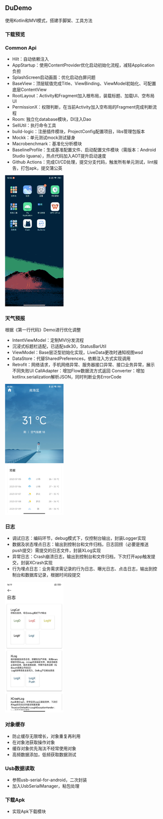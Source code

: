 ## DuDemo

使用Kotlin和MVI模式，搭建手脚架、工具方法

### 下载预览

### Common Api
- Hilt：自动依赖注入
- AppStartup：使用ContentProvider优化启动初始化流程，减轻Application负担
- SplashScreen启动画面：优化启动白屏问题
- BaseView：顶层赋值完成Title、ViewBinding、ViewModel初始化、可配置底层ContentView
- RootLayout：Activity和Fragment加入根布局，装载标题、加载UI、空布局UI
- PermissionX：权限判断，在当前Activity加入空布局的Fragment完成判断流程
- Room: 独立化database模块，DI注入Dao
- SellUtil：执行命令工具
- build-logic：注册插件模块，ProjectConfig配置项目，libs管理包版本
- Mockk：单元测试mock测试替身
- Macrobenchmark：基准化分析模块
- BaselineProfile：生成基准配置文件、启动配置文件模块（需版本：Android Studio Iguana），热点代码加入AOT提升启动速度
- Github Actions：完成CI/CD处理，提交分支代码，触发所有单元测试，lint报告，打包apk，提交蒲公英

<img src="./images/common.gif" alt="weather" style="zoom:67%;" /> 

### 天气预报

根据《第一行代码》Demo进行优化调整
- IntentViewModel：定制MVI分发流程
- 沉浸式标题栏适配，已适配sdk30，StatusBarUtil
- ViewModel：Base层泛型初始化实现，LiveData更改时通知视图wsd
- DataStore：代替SharedPreferences，依赖注入方式实现调用
- Retrofit：网络请求，手机网络异常、服务器接口异常、接口业务异常，展示不同失败UI
        CallAdapter：增加Flow数据流方式返回
        Converter：增加kotlinx.serialization解析JSON，同时判断业务ErrorCode

<img src="./images/weather.jpg" alt="weather" style="zoom:67%;" /> 

### 日志

- 调试日志：编码环节，debug模式下，仅控制台输出，封装Logger实现
- 数据及状态埋点日志：输出到控制台和文件归档，日志回捞（必要是推送push提交）需提交的日志文件，封装XLog实现
- 异常日志：Crash崩溃日志，输出到控制台和文件归档，下次打开app触发提交，封装XCrash实现
- 行为埋点日志：业务需求需记录的行为日志、曝光日志、点击日志，输出到控制台和数据库记录，根据时间段提交

<img src="./images/log.jpg" alt="log" style="zoom:67%;" /> 

### 对象缓存

- 防止缓存无限增长，对象重复再利用
- 在对象池获取操作对象
- 缓存对象优先淘汰不经常使用对象
- 高频数据添加，低频获取数据测试

### Usb数据读取

- 参照usb-serial-for-android，二次封装
- 加入UsbSerialManager，粘包处理

### 下载Apk

- 实现Apk下载模块
